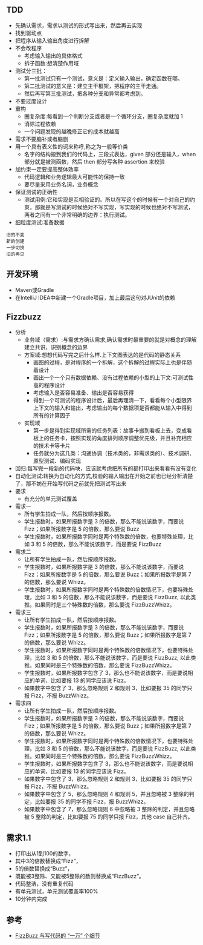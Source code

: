 ## TDD

* 先确认需求，需求以测试的形式写出来，然后再去实现
* 找到驱动点
* 把程序从输入输出角度进行拆解
* 不会改程序
    - 考虑输入输出的具体格式
    - 拆子函数:想清楚作用域
* 测试分三批：
    - 第一批测试只有一个测试，意义是：定义输入输出，确定函数在哪。
    - 第二批测试的意义是：建立主干框架，把程序的主干走通。
    - 然后再写第三批测试，把各种分支和异常都考虑到。
* 不要过度设计
* 重构
    * 圈复杂度:每看到一个判断分支或者是一个循环分支，圈复杂度就加 1
    * 消除过程依赖
    * 一个问题发现的越晚修正它的成本就越高
* 需求不要脑补或者脑删
* 用一个具有表义性的词来称呼,称之为一般等价类
    - 名字的结构搬到我们的代码上，三段式表达，given 部分还是输入，when 部分就是被测函数，然后 then 部分写各种 assertion 来校验
* 加约束一定要提高整体效率
    - 代码逻辑和业务逻辑最大可能性的保持一致
    - 要尽量采用业务名词，业务概念
* 保证测试的正确性
    - 测试用例:它和实现是互相验证的。所以在写这个的时候有一个对自己的约束，那就是写测试的时候绝对不写实现，写实现的时候也绝对不写测试，两者之间有一个非常明确的边界：执行测试。
* 细粒度测试:准备数据

```
旧的不变
新的创建
一步切换
旧的再见
```

## 开发环境

* Maven或Gradle
* 在IntelliJ IDEA中新建一个Gradle项目，加上最后这句对JUnit的依赖

## Fizzbuzz

* 分析
    - 业务域（需求）:与需求方确认需求,确认需求时最重要的就是对概念的理解建立共识，识别概念的边界
    - 方案域:想想代码写完之后什么样.上下文图表达的是代码的静态关系
        + 画图的过程，是对程序的一个拆解，这个拆解的过程实际上也是伴随着设计
        + 画出一个一个只有数据依赖、没有过程依赖的小型的上下文:可测试性高的程序设计
        + 考虑输入是否容易准备、输出是否容易获得
        + 得到一个可测试的程序设计后，最后再理清一下，看看每个小型限界上下文的输入和输出，考虑输出的每个数据项是否都能从输入中得到所有的计算因子
    - 实现域
        + 第一步是得到实现域所需的任务列表：故事卡搬到看板上去，变成看板上的任务卡，按照实现的角度排列顺序调整优先级，并且补充相应的技术卡等卡片
        + 任务就分为这几类：沟通协调（技术类的，非需求类的）、技术调研、原型测试、编码实现
* 回归:每写完一段新的代码块，应该就考虑把所有的都打印出来看看有没有变化
* 自动化测试:转换为自动化的方式,校验的输入输出在开始之前也已经分析清楚了，那不妨在开始写代码之前就先把测试写出来
* 要求
    - 有充分的单元测试覆盖
* 需求一
    - 所有学生拍成一队，然后按顺序报数。
    - 学生报数时，如果所报数字是 3 的倍数，那么不能说该数字，而要说 Fizz；如果所报数字是 5 的倍数，那么要说 Buzz
    - 学生报数时，如果所报数字同时是两个特殊数的倍数，也要特殊处理，比如 3 和 5 的倍数，那么不能说该数字，而是要说 FizzBuzz
* 需求二
    - 让所有学生拍成一队，然后按顺序报数。
    - 学生报数时，如果所报数字是 3 的倍数，那么不能说该数字，而要说 Fizz；如果所报数字是 5 的倍数，那么要说 Buzz；如果所报数字是第 7 的倍数，那么要说 Whizz。
    - 学生报数时，如果所报数字同时是两个特殊数的倍数情况下，也要特殊处理，比如 3 和 5 的倍数，那么不能说该数字，而是要说 FizzBuzz, 以此类推。如果同时是三个特殊数的倍数，那么要说 FizzBuzzWhizz。
* 需求三
    - 让所有学生拍成一队，然后按顺序报数。
    - 学生报数时，如果所报数字是 3 的倍数，那么不能说该数字，而要说 Fizz；如果所报数字是 5 的倍数，那么要说 Buzz；如果所报数字是第 7 的倍数，那么要说 Whizz。
    - 学生报数时，如果所报数字同时是两个特殊数的倍数情况下，也要特殊处理，比如 3 和 5 的倍数，那么不能说该数字，而是要说 FizzBuzz, 以此类推。如果同时是三个特殊数的倍数，那么要说 FizzBuzzWhizz。
    - 学生报数时，如果所报数字包含了 3，那么也不能说该数字，而是要说相应的单词，比如要报 13 的同学应该说 Fizz。
    - 如果数字中包含了 3，那么忽略规则 2 和规则 3，比如要报 35 的同学只报 Fizz，不报 BuzzWhizz。
* 需求四
    - 让所有学生拍成一队，然后按顺序报数。
    - 学生报数时，如果所报数字是 3 的倍数，那么不能说该数字，而要说 Fizz；如果所报数字是 5 的倍数，那么要说 Buzz；如果所报数字是第 7 的倍数，那么要说 Whizz。
    - 学生报数时，如果所报数字同时是两个特殊数的倍数情况下，也要特殊处理，比如 3 和 5 的倍数，那么不能说该数字，而是要说 FizzBuzz, 以此类推。如果同时是三个特殊数的倍数，那么要说 FizzBuzzWhizz。
    - 学生报数时，如果所报数字包含了 3，那么也不能说该数字，而是要说相应的单词，比如要报 13 的同学应该说 Fizz。
    - 如果数字中包含了 3，那么忽略规则 2 和规则 3，比如要报 35 的同学只报 Fizz，不报 BuzzWhizz。
    - 如果数字中包含了 5，那么忽略规则 4 和规则 5，并且忽略被 3 整除的判定，比如要报 35 的同学不报 Fizz，报 BuzzWhizz。
    - 如果数字中包含了 7，那么忽略规则 6 中忽略被 3 整除的判定，并且忽略被 5 整除的判定，比如要报 75 的同学只报 Fizz，其他 case 自己补齐。

## 需求1.1

* 打印出从1到100的数字，
* 其中3的倍数替换成“Fizz”，
* 5的倍数替换成“Buzz”，
* 既能被3整除、又能被5整除的数则替换成“FizzBuzz”。
* 代码整洁，没有重复代码
* 有单元测试，单元测试覆盖率100%
* 10分钟内完成
## 参考

* [FizzBuzz 与写代码的 “一万” 个细节](https://insights.thoughtworks.cn/how-to-code-in-right-way/)

